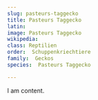 ```yaml
---
slug: pasteurs-taggecko
title: Pasteurs Taggecko
latin:
image: Pasteurs Taggecko
wikipedia: 
class: Reptilien
order:  Schuppenkriechtiere
family:  Geckos
species:  Pasteurs Taggecko

---
```


I am content.
